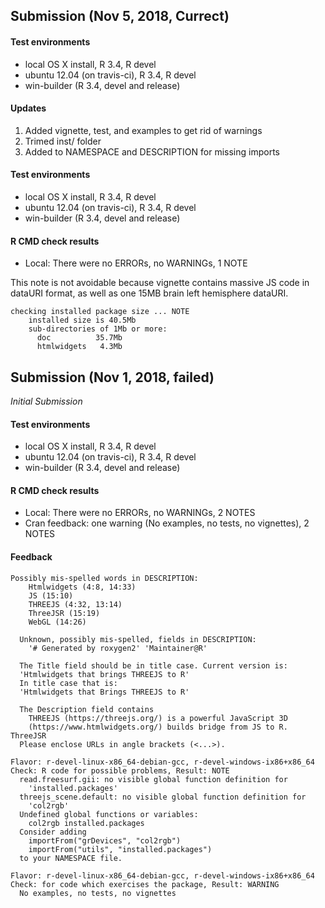 ## Submission (Nov 5, 2018, Currect)

#### Test environments

* local OS X install, R 3.4, R devel
* ubuntu 12.04 (on travis-ci), R 3.4, R devel
* win-builder (R 3.4, devel and release)

#### Updates

1. Added vignette, test, and examples to get rid of warnings
2. Trimed inst/ folder
3. Added to NAMESPACE and DESCRIPTION for missing imports 

#### Test environments

* local OS X install, R 3.4, R devel
* ubuntu 12.04 (on travis-ci), R 3.4, R devel
* win-builder (R 3.4, devel and release)

#### R CMD check results

* Local: There were no ERRORs, no WARNINGs, 1 NOTE

This note is not avoidable because vignette contains massive JS code in dataURI 
format, as well as one 15MB brain left hemisphere dataURI.

```
checking installed package size ... NOTE
    installed size is 40.5Mb
    sub-directories of 1Mb or more:
      doc          35.7Mb
      htmlwidgets   4.3Mb
```



## Submission (Nov 1, 2018, failed)

*Initial Submission*

#### Test environments

* local OS X install, R 3.4, R devel
* ubuntu 12.04 (on travis-ci), R 3.4, R devel
* win-builder (R 3.4, devel and release)

#### R CMD check results

* Local: There were no ERRORs, no WARNINGs, 2 NOTES
* Cran feedback: one warning (No examples, no tests, no vignettes), 2 NOTES

#### Feedback

```
Possibly mis-spelled words in DESCRIPTION:
    Htmlwidgets (4:8, 14:33)
    JS (15:10)
    THREEJS (4:32, 13:14)
    ThreeJSR (15:19)
    WebGL (14:26)

  Unknown, possibly mis-spelled, fields in DESCRIPTION:
    '# Generated by roxygen2' 'Maintainer@R'

  The Title field should be in title case. Current version is:
  'Htmlwidgets that brings THREEJS to R'
  In title case that is:
  'Htmlwidgets that Brings THREEJS to R'

  The Description field contains
    THREEJS (https://threejs.org/) is a powerful JavaScript 3D
    (https://www.htmlwidgets.org/) builds bridge from JS to R. ThreeJSR
  Please enclose URLs in angle brackets (<...>).

Flavor: r-devel-linux-x86_64-debian-gcc, r-devel-windows-ix86+x86_64
Check: R code for possible problems, Result: NOTE
  read.freesurf.gii: no visible global function definition for
    'installed.packages'
  threejs_scene.default: no visible global function definition for
    'col2rgb'
  Undefined global functions or variables:
    col2rgb installed.packages
  Consider adding
    importFrom("grDevices", "col2rgb")
    importFrom("utils", "installed.packages")
  to your NAMESPACE file.

Flavor: r-devel-linux-x86_64-debian-gcc, r-devel-windows-ix86+x86_64
Check: for code which exercises the package, Result: WARNING
  No examples, no tests, no vignettes
  
```
